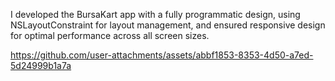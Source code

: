 I developed the BursaKart app with a fully programmatic design, using NSLayoutConstraint for layout management, and ensured responsive design for optimal performance across all screen sizes.

https://github.com/user-attachments/assets/abbf1853-8353-4d50-a7ed-5d24999b1a7a

